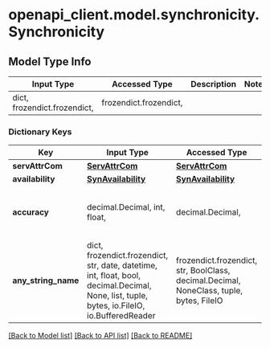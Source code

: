 # openapi_client.model.synchronicity.Synchronicity

## Model Type Info
Input Type | Accessed Type | Description | Notes
------------ | ------------- | ------------- | -------------
dict, frozendict.frozendict,  | frozendict.frozendict,  |  | 

### Dictionary Keys
Key | Input Type | Accessed Type | Description | Notes
------------ | ------------- | ------------- | ------------- | -------------
**servAttrCom** | [**ServAttrCom**](ServAttrCom.md) | [**ServAttrCom**](ServAttrCom.md) |  | [optional] 
**availability** | [**SynAvailability**](SynAvailability.md) | [**SynAvailability**](SynAvailability.md) |  | [optional] 
**accuracy** | decimal.Decimal, int, float,  | decimal.Decimal,  |  | [optional] value must be a 32 bit float
**any_string_name** | dict, frozendict.frozendict, str, date, datetime, int, float, bool, decimal.Decimal, None, list, tuple, bytes, io.FileIO, io.BufferedReader | frozendict.frozendict, str, BoolClass, decimal.Decimal, NoneClass, tuple, bytes, FileIO | any string name can be used but the value must be the correct type | [optional]

[[Back to Model list]](../../README.md#documentation-for-models) [[Back to API list]](../../README.md#documentation-for-api-endpoints) [[Back to README]](../../README.md)


